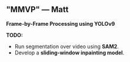## "MMVP" — Matt

**Frame-by-Frame Processing using YOLOv9**

**TODO:**
- Run segmentation over video using **SAM2**.
- Develop a **sliding-window inpainting model**.
